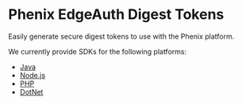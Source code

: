 # Phenix EdgeAuth Digest Tokens

Easily generate secure digest tokens to use with the Phenix platform.

We currently provide SDKs for the following platforms:

* [Java](./java)
* [Node.js](./node)
* [PHP](./php)
* [DotNet](./dotnet)
